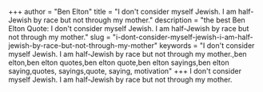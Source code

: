 +++
author = "Ben Elton"
title = "I don't consider myself Jewish. I am half-Jewish by race but not through my mother."
description = "the best Ben Elton Quote: I don't consider myself Jewish. I am half-Jewish by race but not through my mother."
slug = "i-dont-consider-myself-jewish-i-am-half-jewish-by-race-but-not-through-my-mother"
keywords = "I don't consider myself Jewish. I am half-Jewish by race but not through my mother.,ben elton,ben elton quotes,ben elton quote,ben elton sayings,ben elton saying,quotes, sayings,quote, saying, motivation"
+++
I don't consider myself Jewish. I am half-Jewish by race but not through my mother.
